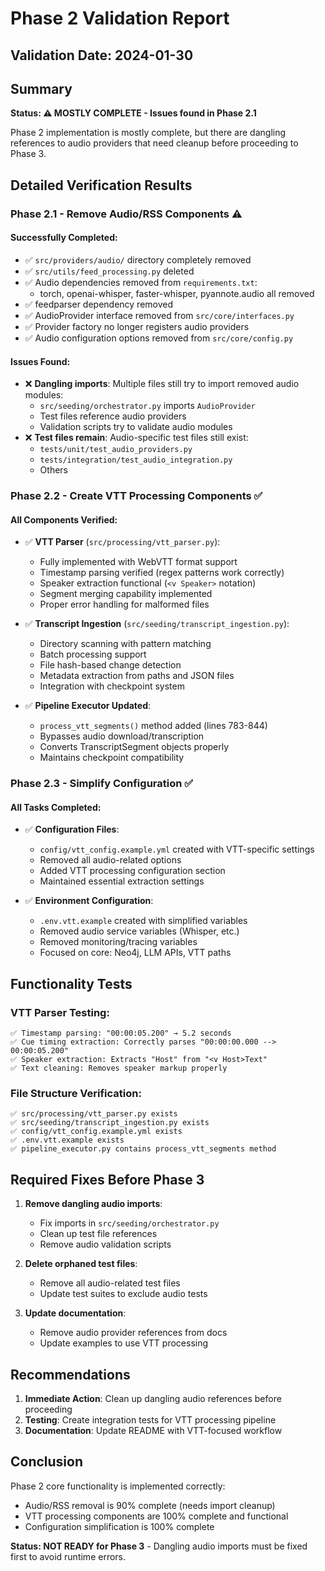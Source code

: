 # Phase 2 Validation Report

## Validation Date: 2024-01-30

## Summary
**Status: ⚠️ MOSTLY COMPLETE - Issues found in Phase 2.1**

Phase 2 implementation is mostly complete, but there are dangling references to audio providers that need cleanup before proceeding to Phase 3.

## Detailed Verification Results

### Phase 2.1 - Remove Audio/RSS Components ⚠️

#### Successfully Completed:
- ✅ `src/providers/audio/` directory completely removed
- ✅ `src/utils/feed_processing.py` deleted
- ✅ Audio dependencies removed from `requirements.txt`:
  - torch, openai-whisper, faster-whisper, pyannote.audio all removed
- ✅ feedparser dependency removed
- ✅ AudioProvider interface removed from `src/core/interfaces.py`
- ✅ Provider factory no longer registers audio providers
- ✅ Audio configuration options removed from `src/core/config.py`

#### Issues Found:
- ❌ **Dangling imports**: Multiple files still try to import removed audio modules:
  - `src/seeding/orchestrator.py` imports `AudioProvider`
  - Test files reference audio providers
  - Validation scripts try to validate audio modules
- ❌ **Test files remain**: Audio-specific test files still exist:
  - `tests/unit/test_audio_providers.py`
  - `tests/integration/test_audio_integration.py`
  - Others

### Phase 2.2 - Create VTT Processing Components ✅

#### All Components Verified:
- ✅ **VTT Parser** (`src/processing/vtt_parser.py`):
  - Fully implemented with WebVTT format support
  - Timestamp parsing verified (regex patterns work correctly)
  - Speaker extraction functional (`<v Speaker>` notation)
  - Segment merging capability implemented
  - Proper error handling for malformed files

- ✅ **Transcript Ingestion** (`src/seeding/transcript_ingestion.py`):
  - Directory scanning with pattern matching
  - Batch processing support
  - File hash-based change detection
  - Metadata extraction from paths and JSON files
  - Integration with checkpoint system

- ✅ **Pipeline Executor Updated**:
  - `process_vtt_segments()` method added (lines 783-844)
  - Bypasses audio download/transcription
  - Converts TranscriptSegment objects properly
  - Maintains checkpoint compatibility

### Phase 2.3 - Simplify Configuration ✅

#### All Tasks Completed:
- ✅ **Configuration Files**:
  - `config/vtt_config.example.yml` created with VTT-specific settings
  - Removed all audio-related options
  - Added VTT processing configuration section
  - Maintained essential extraction settings

- ✅ **Environment Configuration**:
  - `.env.vtt.example` created with simplified variables
  - Removed audio service variables (Whisper, etc.)
  - Removed monitoring/tracing variables
  - Focused on core: Neo4j, LLM APIs, VTT paths

## Functionality Tests

### VTT Parser Testing:
```
✅ Timestamp parsing: "00:00:05.200" → 5.2 seconds
✅ Cue timing extraction: Correctly parses "00:00:00.000 --> 00:00:05.200"
✅ Speaker extraction: Extracts "Host" from "<v Host>Text"
✅ Text cleaning: Removes speaker markup properly
```

### File Structure Verification:
```
✅ src/processing/vtt_parser.py exists
✅ src/seeding/transcript_ingestion.py exists
✅ config/vtt_config.example.yml exists
✅ .env.vtt.example exists
✅ pipeline_executor.py contains process_vtt_segments method
```

## Required Fixes Before Phase 3

1. **Remove dangling audio imports**:
   - Fix imports in `src/seeding/orchestrator.py`
   - Clean up test file references
   - Remove audio validation scripts

2. **Delete orphaned test files**:
   - Remove all audio-related test files
   - Update test suites to exclude audio tests

3. **Update documentation**:
   - Remove audio provider references from docs
   - Update examples to use VTT processing

## Recommendations

1. **Immediate Action**: Clean up dangling audio references before proceeding
2. **Testing**: Create integration tests for VTT processing pipeline
3. **Documentation**: Update README with VTT-focused workflow

## Conclusion

Phase 2 core functionality is implemented correctly:
- Audio/RSS removal is 90% complete (needs import cleanup)
- VTT processing components are 100% complete and functional
- Configuration simplification is 100% complete

**Status: NOT READY for Phase 3** - Dangling audio imports must be fixed first to avoid runtime errors.